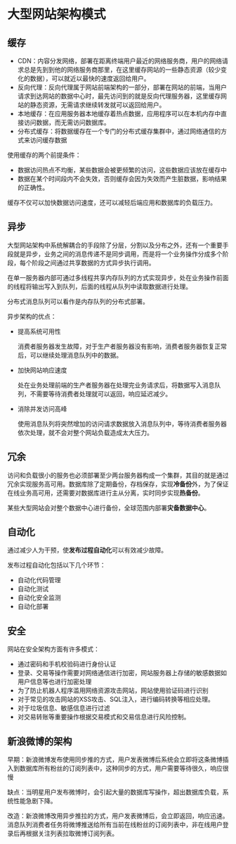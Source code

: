 # 大型网站架构模式
## 缓存

- CDN：内容分发网络，部署在距离终端用户最近的网络服务商，用户的网络请求总是先到到他的网络服务商那里，在这里缓存网站的一些静态资源（较少变化的数据），可以就近以最快的速度返回给用户。
- 反向代理：反向代理属于网站前端架构的一部分，部署在网站的前端，当用户请求到达网站的数据中心时，最先访问到的就是反向代理服务器，这里缓存网站的静态资源，无需请求继续转发就可以返回给用户。
- 本地缓存：在应用服务器本地缓存着热点数据，应用程序可以在本机内存中直接访问数据，而无需访问数据库。
- 分布式缓存：将数据缓存在一个专门的分布式缓存集群中，通过网络通信的方式来访问缓存数据

使用缓存的两个前提条件：
- 数据访问热点不均衡，某些数据会被更频繁的访问，这些数据应该放在缓存中
- 数据在某个时间段内不会失效，否则缓存会因为失效而产生脏数据，影响结果的正确性。

缓存不仅可以加快数据访问速度，还可以减轻后端应用和数据库的负载压力。

## 异步
大型网站架构中系统解耦合的手段除了分层，分割以及分布之外，还有一个重要手段就是异步，业务之间的消息传递不是同步调用，而是将一个业务操作分成多个阶段，每个阶段之间通过共享数据的方式异步执行调用。

在单一服务器内部可通过多线程共享内存队列的方式实现异步，处在业务操作前面的线程将输出写入到队列，后面的线程从队列中读取数据进行处理。

分布式消息队列可以看作是内存队列的分布式部署。

异步架构的优点：

- 提高系统可用性

  消费者服务器发生故障，对于生产者服务器没有影响，消费者服务器恢复正常后，可以继续处理消息队列中的数据。
  
- 加快网站响应速度

  处在业务处理前端的生产者服务器在处理完业务请求后，将数据写入消息队列，不需要等待消费者处理就可以返回，响应延迟减少。
  
- 消除并发访问高峰

  使用消息队列将突然增加的访问请求数据放入消息队列中，等待消费者服务器依次处理，就不会对整个网站负载造成太大压力。
  
## 冗余

  访问和负载很小的服务也必须部署至少两台服务器构成一个集群，其目的就是通过冗余实现服务高可用。数据库除了定期备份，存档保存，实现**冷备份**外，为了保证在线业务高可用，还需要对数据库进行主从分离，实时同步实现**热备份**。
  
  某些大型网站会对整个数据中心进行备份，全球范围内部署**灾备数据中心**。
  
## 自动化

  通过减少人为干预，使**发布过程自动化**可以有效减少故障。
  
  发布过程自动化包括以下几个环节：
  
  - 自动化代码管理
  - 自动化测试
  - 自动化安全监测
  - 自动化部署
  
## 安全

  网站在安全架构方面有许多模式：
  
  - 通过密码和手机校验码进行身份认证
  - 登录、交易等操作需要对网络通信进行加密，网站服务器上存储的敏感数据如用户信息等也进行加密处理
  - 为了防止机器人程序滥用网络资源攻击网站，网站使用验证码进行识别
  - 对于常见的攻击网站的XSS攻击、SQL注入，进行编码转换等相应处理。
  - 对于垃圾信息、敏感信息进行过滤
  - 对交易转账等重要操作根据交易模式和交易信息进行风险控制。
  
 ## 新浪微博的架构
  早期：新浪微博发布使用同步推的方式，用户发表微博后系统会立即将这条微博插入到数据库所有粉丝的订阅列表中，这种同步的方式，用户需要等待很久，响应很慢
  
  缺点：当明星用户发布微博时，会引起大量的数据库写操作，超出数据库负载，系统性能急剧下降。
  
  改造：新浪微博改用异步推拉的方式，用户发表微博后，会立即返回，响应迅速。消息队列消费者任务将微博推送给所有当前在线粉丝的订阅列表中，非在线用户登录后再根据关注列表拉取微博订阅列表。
  
  
